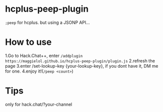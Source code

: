 # hcplus-peep-plugin
`;peep` for hcplus. but using a JSONP API...

# How to use
1.Go to Hack.Chat++, enter `/addplugin https://maggielol.github.io/hcplus-peep-plugin/plugin.js`
2.refresh the page
3.enter /set-lookup-key {your-lookup-key}, if you dont have it, DM me for one.
4.enjoy it!(`/peep <count>`)

# Tips
only for hack.chat/?your-channel
